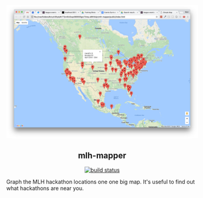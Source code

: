 
<div align="center">
  <img src="docs/demo.png" alt="example screenshot">
  <h2>mlh-mapper</h2>
  <a href="https://travis-ci.org/dawsbot/mlh-mapper">
    <img src="https://travis-ci.org/dawsbot/mlh-mapper.svg?branch=master" alt="build status">
  </a>
</div>

Graph the MLH hackathon locations one one big map. It's useful to find out what hackathons are near you.
